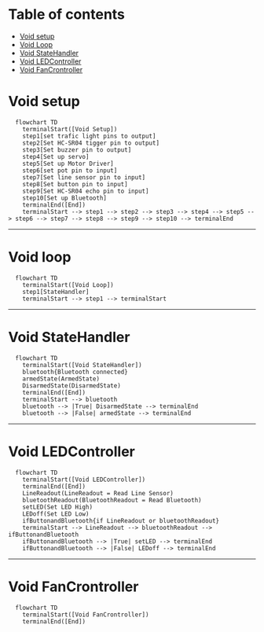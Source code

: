 # Table of contents
- [Void setup](https://github.com/TheDjgamerProductions/Robotics2022/blob/main/Assessments/Assessment_2_Smart_Device_House/Logic.md#void-setup)
- [Void Loop](https://github.com/TheDjgamerProductions/Robotics2022/blob/main/Assessments/Assessment_2_Smart_Device_House/Logic.md#void-loop)
- [Void StateHandler](https://github.com/TheDjgamerProductions/Robotics2022/blob/main/Assessments/Assessment_2_Smart_Device_House/Logic.md#void-statehandler)
- [Void LEDController](https://github.com/TheDjgamerProductions/Robotics2022/blob/main/Assessments/Assessment_2_Smart_Device_House/Logic.md#void-ledcontroller)
- [Void FanCrontroller](https://github.com/TheDjgamerProductions/Robotics2022/blob/main/Assessments/Assessment_2_Smart_Device_House/Logic.md#void-fancrontroller)



# Void setup
```mermaid
  flowchart TD
    terminalStart([Void Setup])
    step1[set trafic light pins to output]
    step2[Set HC-SR04 tigger pin to output]
    step3[Set buzzer pin to output]
    step4[Set up servo]
    step5[Set up Motor Driver]
    step6[set pot pin to input]
    step7[Set line sensor pin to input]
    step8[Set button pin to input]
    step9[Set HC-SR04 echo pin to input]
    step10[Set up Bluetooth]
    terminalEnd([End])
    terminalStart --> step1 --> step2 --> step3 --> step4 --> step5 --> step6 --> step7 --> step8 --> step9 --> step10 --> terminalEnd
```

- - - -


# Void loop
```mermaid
  flowchart TD
    terminalStart([Void Loop])
    step1[StateHandler]
    terminalStart --> step1 --> terminalStart
```

- - - -


# Void StateHandler
```mermaid
  flowchart TD
    terminalStart([Void StateHandler])
    bluetooth{Bluetooth connected}
    armedState(ArmedState)
    DisarmedState(DisarmedState)
    terminalEnd([End])
    terminalStart --> bluetooth
    bluetooth --> |True| DisarmedState --> terminalEnd
    bluetooth --> |False| armedState --> terminalEnd

```

- - - -

# Void LEDController
```mermaid
  flowchart TD
    terminalStart([Void LEDController])
    terminalEnd([End])
    LineReadout(LineReadout = Read Line Sensor)
    bluetoothReadout(BluetoothReadout = Read Bluetooth)
    setLED(Set LED High)
    LEDoff(Set LED Low)
    ifButtonandBluetooth{if LineReadout or bluetoothReadout}
    terminalStart --> LineReadout --> bluetoothReadout --> ifButtonandBluetooth
    ifButtonandBluetooth --> |True| setLED --> terminalEnd
    ifButtonandBluetooth --> |False| LEDoff --> terminalEnd 
```


- -  -

# Void FanCrontroller

```mermaid
  flowchart TD
    terminalStart([Void FanCrontroller])
    terminalEnd([End])
```




<!--- template
```mermaid
  flowchart TD
    terminalStart([Void name])
    terminalEnd([End])
```
-->
